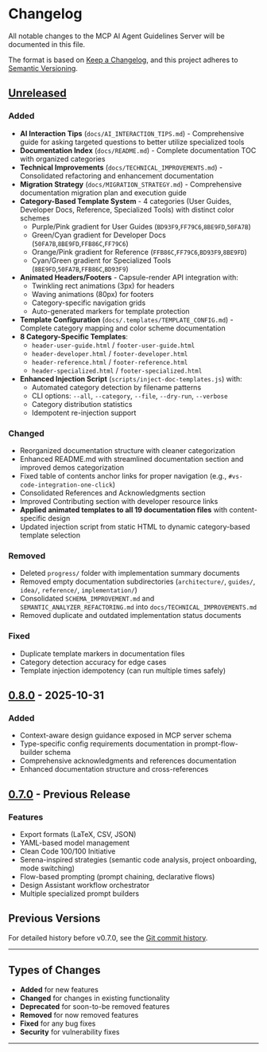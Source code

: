 # Changelog

All notable changes to the MCP AI Agent Guidelines Server will be documented in this file.

The format is based on [Keep a Changelog](https://keepachangelog.com/en/1.0.0/),
and this project adheres to [Semantic Versioning](https://semver.org/spec/v2.0.0.html).

## [Unreleased]

### Added
- **AI Interaction Tips** (`docs/AI_INTERACTION_TIPS.md`) - Comprehensive guide for asking targeted questions to better utilize specialized tools
- **Documentation Index** (`docs/README.md`) - Complete documentation TOC with organized categories
- **Technical Improvements** (`docs/TECHNICAL_IMPROVEMENTS.md`) - Consolidated refactoring and enhancement documentation
- **Migration Strategy** (`docs/MIGRATION_STRATEGY.md`) - Comprehensive documentation migration plan and execution guide
- **Category-Based Template System** - 4 categories (User Guides, Developer Docs, Reference, Specialized Tools) with distinct color schemes
  - Purple/Pink gradient for User Guides (`BD93F9`,`FF79C6`,`8BE9FD`,`50FA7B`)
  - Green/Cyan gradient for Developer Docs (`50FA7B`,`8BE9FD`,`FFB86C`,`FF79C6`)
  - Orange/Pink gradient for Reference (`FFB86C`,`FF79C6`,`BD93F9`,`8BE9FD`)
  - Cyan/Green gradient for Specialized Tools (`8BE9FD`,`50FA7B`,`FFB86C`,`BD93F9`)
- **Animated Headers/Footers** - Capsule-render API integration with:
  - Twinkling rect animations (3px) for headers
  - Waving animations (80px) for footers
  - Category-specific navigation grids
  - Auto-generated markers for template protection
- **Template Configuration** (`docs/.templates/TEMPLATE_CONFIG.md`) - Complete category mapping and color scheme documentation
- **8 Category-Specific Templates**:
  - `header-user-guide.html` / `footer-user-guide.html`
  - `header-developer.html` / `footer-developer.html`
  - `header-reference.html` / `footer-reference.html`
  - `header-specialized.html` / `footer-specialized.html`
- **Enhanced Injection Script** (`scripts/inject-doc-templates.js`) with:
  - Automated category detection by filename patterns
  - CLI options: `--all`, `--category`, `--file`, `--dry-run`, `--verbose`
  - Category distribution statistics
  - Idempotent re-injection support

### Changed
- Reorganized documentation structure with cleaner categorization
- Enhanced README.md with streamlined documentation section and improved demos categorization
- Fixed table of contents anchor links for proper navigation (e.g., `#vs-code-integration-one-click`)
- Consolidated References and Acknowledgments section
- Improved Contributing section with developer resource links
- **Applied animated templates to all 19 documentation files** with content-specific design
- Updated injection script from static HTML to dynamic category-based template selection

### Removed
- Deleted `progress/` folder with implementation summary documents
- Removed empty documentation subdirectories (`architecture/`, `guides/`, `idea/`, `reference/`, `implementation/`)
- Consolidated `SCHEMA_IMPROVEMENT.md` and `SEMANTIC_ANALYZER_REFACTORING.md` into `docs/TECHNICAL_IMPROVEMENTS.md`
- Removed duplicate and outdated implementation status documents

### Fixed
- Duplicate template markers in documentation files
- Category detection accuracy for edge cases
- Template injection idempotency (can run multiple times safely)

## [0.8.0] - 2025-10-31

### Added
- Context-aware design guidance exposed in MCP server schema
- Type-specific config requirements documentation in prompt-flow-builder schema
- Comprehensive acknowledgments and references documentation
- Enhanced documentation structure and cross-references

## [0.7.0] - Previous Release

### Features
- Export formats (LaTeX, CSV, JSON)
- YAML-based model management
- Clean Code 100/100 Initiative
- Serena-inspired strategies (semantic code analysis, project onboarding, mode switching)
- Flow-based prompting (prompt chaining, declarative flows)
- Design Assistant workflow orchestrator
- Multiple specialized prompt builders

## Previous Versions

For detailed history before v0.7.0, see the [Git commit history](https://github.com/Anselmoo/mcp-ai-agent-guidelines/commits/main).

---

## Types of Changes

- **Added** for new features
- **Changed** for changes in existing functionality
- **Deprecated** for soon-to-be removed features
- **Removed** for now removed features
- **Fixed** for any bug fixes
- **Security** for vulnerability fixes

---

[Unreleased]: https://github.com/Anselmoo/mcp-ai-agent-guidelines/compare/v0.8.0...HEAD
[0.8.0]: https://github.com/Anselmoo/mcp-ai-agent-guidelines/compare/v0.7.0...v0.8.0
[0.7.0]: https://github.com/Anselmoo/mcp-ai-agent-guidelines/releases/tag/v0.7.0
